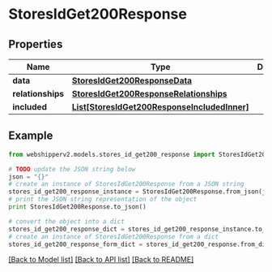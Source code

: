# StoresIdGet200Response


## Properties
Name | Type | Description | Notes
------------ | ------------- | ------------- | -------------
**data** | [**StoresIdGet200ResponseData**](StoresIdGet200ResponseData.md) |  | [optional] 
**relationships** | [**StoresIdGet200ResponseRelationships**](StoresIdGet200ResponseRelationships.md) |  | [optional] 
**included** | [**List[StoresIdGet200ResponseIncludedInner]**](StoresIdGet200ResponseIncludedInner.md) |  | [optional] 

## Example

```python
from webshipperv2.models.stores_id_get200_response import StoresIdGet200Response

# TODO update the JSON string below
json = "{}"
# create an instance of StoresIdGet200Response from a JSON string
stores_id_get200_response_instance = StoresIdGet200Response.from_json(json)
# print the JSON string representation of the object
print StoresIdGet200Response.to_json()

# convert the object into a dict
stores_id_get200_response_dict = stores_id_get200_response_instance.to_dict()
# create an instance of StoresIdGet200Response from a dict
stores_id_get200_response_form_dict = stores_id_get200_response.from_dict(stores_id_get200_response_dict)
```
[[Back to Model list]](../README.md#documentation-for-models) [[Back to API list]](../README.md#documentation-for-api-endpoints) [[Back to README]](../README.md)


